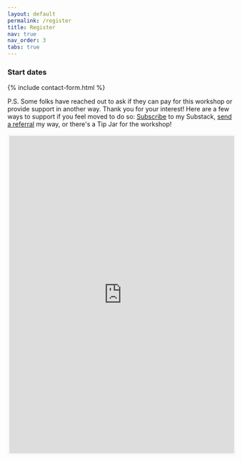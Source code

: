 ```yaml
---
layout: default
permalink: /register
title: Register
nav: true
nav_order: 3
tabs: true
---
```


### Start dates

{% include contact-form.html %}

P.S. Some folks have reached out to ask if they can pay for this workshop or provide support in another way. Thank you for your interest! Here are a few ways to support if you feel moved to do so: [Subscribe](https://tumbleweedpioneer.substack.com/) to my Substack, [send a referral](https://tumbleweedpioneer.com/services/) my way, or there's a Tip Jar for the workshop!

<iframe id='kofiframe' src='https://ko-fi.com/tumbleweedpioneer/?hidefeed=true&widget=true&embed=true&preview=true' style='border:none;width:100%;padding:4px;background:#f9f9f9;' height='712' title='tumbleweedpioneer'></iframe>
